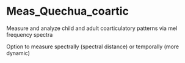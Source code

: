 # Meas_Quechua_coartic
Measure and analyze child and adult coarticulatory patterns via mel frequency spectra

Option to measure spectrally (spectral distance)
or temporally (more dynamic) 
